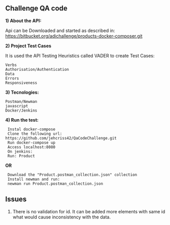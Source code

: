 ## Challenge QA code

**1) About the API:**

  Api can be Downloaded and started as described in:
  https://bitbucket.org/adichallenge/products-docker-composer.git
  
**2) Project Test Cases**

It is used the API Testing Heuristics called VADER to create Test Cases:

    Verbs
    Authorisation/Authentication
    Data
    Errors
    Responsiveness

**3) Tecnologies:**

    Postman/Newman
    javascript
    Docker/Jenkins
    

**4) Run the test:**

	 Instal docker-compose
	 Clone the following url: https://github.com/jehcriss42/QaCodeChallenge.git
	 Run docker-compose up
	 Access localhost:8080
	 On jenkins:
	 Run: Product

**OR**

	 Download the "Product.postman_collection.json" collection
	 Install newman and run:
	 newman run Product.postman_collection.json
	 

## Issues

1) There is no validation for id. It can be added more elements with same id what would cause inconsistency with the data.
